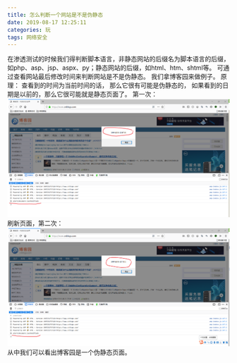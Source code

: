 ```yaml
---
title: 怎么判断一个网站是不是伪静态
date: 2019-08-17 12:25:11
categories: 玩
tags: 网络安全
---
```

在渗透测试的时候我们得判断脚本语言，非静态网站的后缀名为脚本语言的后缀，如php、asp、jsp、aspx、py；静态网站的后缀，如html、htm、shtml等。
可通过查看网站最后修改时间来判断网站是不是伪静态。
我们拿博客园来做例子。
原理： 查看到的时间为当前时间的话， 那么它很有可能是伪静态的， 如果看到的日期是以前的，那么它很可能就是静态页面了。
第一次：
![第一次](怎么判断一个网站是不是伪静态/第一次.png)
刷新页面，第二次：
![第二次](怎么判断一个网站是不是伪静态/第二次.png)
从中我们可以看出博客园是一个伪静态页面。
